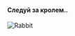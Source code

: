 #### Следуй за кролем..
![Rabbit](https://camo.githubusercontent.com/466c8512f2a0dfe4fe0805afb129cfb379883b41/687474703a2f2f6c6976742e6e65742f696e666f2f77702d636f6e74656e742f75706c6f6164732f323031352f30392f254430254241254431253830254430254245254430254242254430254238254430254241312e6a7067)
